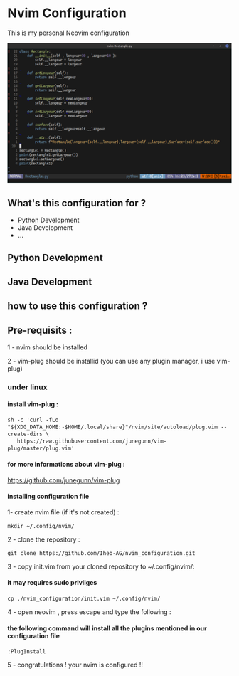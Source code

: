 
# Nvim Configuration

This is my personal Neovim configuration

<img src="/demos/demo.png" alt="Alt text" title="Optional title">




## What's this configuration for ? 

- Python Development 
- Java Development
- ...


## Python Development 

## Java Development



## how to use this configuration ?
## Pre-requisits : 
1 - nvim should be installed 

2 - vim-plug should be installid (you can use any plugin manager, i use vim-plug)





### under linux 
#### install vim-plug : 
    sh -c 'curl -fLo "${XDG_DATA_HOME:-$HOME/.local/share}"/nvim/site/autoload/plug.vim --create-dirs \
       https://raw.githubusercontent.com/junegunn/vim-plug/master/plug.vim'

#### for more informations about vim-plug :        
https://github.com/junegunn/vim-plug


#### installing configuration file
1- create nvim file (if it's not created) : 
    
    mkdir ~/.config/nvim/

2 - clone the repository : 

    git clone https://github.com/Iheb-AG/nvim_configuration.git

3 - copy init.vim from your cloned repository to ~/.config/nvim/:
#### it may requires sudo privilges 
    
    cp ./nvim_configuration/init.vim ~/.config/nvim/

4 - open neovim , press escape and type the following : 
#### the following command will install all the plugins mentioned in our configuration file 
    :PlugInstall

5 - congratulations ! your nvim is configured !!
